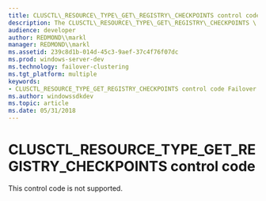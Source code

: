 ```yaml
---
title: CLUSCTL\_RESOURCE\_TYPE\_GET\_REGISTRY\_CHECKPOINTS control code
description: The CLUSCTL\_RESOURCE\_TYPE\_GET\_REGISTRY\_CHECKPOINTS \ 32;control code is reserved for future use.
audience: developer
author: REDMOND\\markl
manager: REDMOND\\markl
ms.assetid: 239c8d1b-014d-45c3-9aef-37c4f76f07dc
ms.prod: windows-server-dev
ms.technology: failover-clustering
ms.tgt_platform: multiple
keywords:
- CLUSCTL_RESOURCE_TYPE_GET_REGISTRY_CHECKPOINTS control code Failover Cluster
ms.author: windowssdkdev
ms.topic: article
ms.date: 05/31/2018
---
```


# CLUSCTL\_RESOURCE\_TYPE\_GET\_REGISTRY\_CHECKPOINTS control code

This control code is not supported.

 

 




